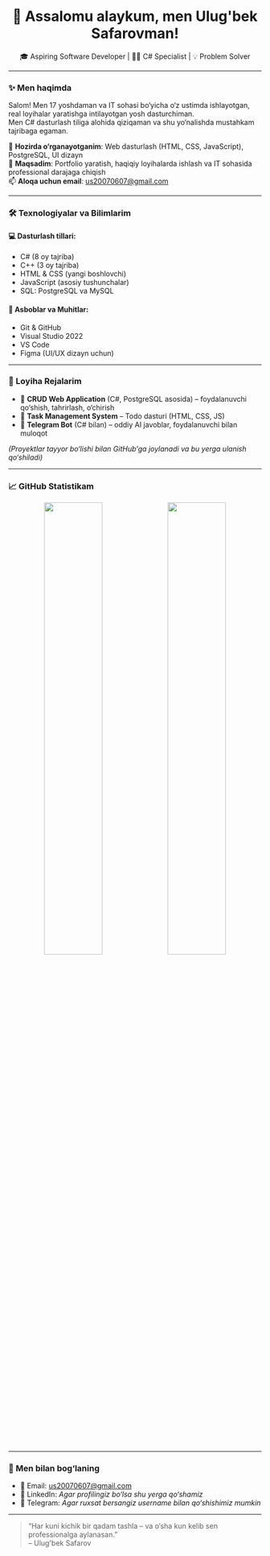 <h1 align="center">👋 Assalomu alaykum, men Ulug'bek Safarovman!</h1>
<p align="center">
  🎓 Aspiring Software Developer | 👨‍💻 C# Specialist | 💡 Problem Solver
</p>

---

### ✨ Men haqimda

Salom! Men 17 yoshdaman va IT sohasi bo‘yicha o‘z ustimda ishlayotgan, real loyihalar yaratishga intilayotgan yosh dasturchiman.  
Men C# dasturlash tiliga alohida qiziqaman va shu yo‘nalishda mustahkam tajribaga egaman.

🔭 **Hozirda o‘rganayotganim**: Web dasturlash (HTML, CSS, JavaScript), PostgreSQL, UI dizayn  
📌 **Maqsadim**: Portfolio yaratish, haqiqiy loyihalarda ishlash va IT sohasida professional darajaga chiqish  
📫 **Aloqa uchun email**: us20070607@gmail.com

---

### 🛠️ Texnologiyalar va Bilimlarim

#### 💻 Dasturlash tillari:
- C# (8 oy tajriba)
- C++ (3 oy tajriba)
- HTML & CSS (yangi boshlovchi)
- JavaScript (asosiy tushunchalar)
- SQL: PostgreSQL va MySQL

#### 🔧 Asboblar va Muhitlar:
- Git & GitHub
- Visual Studio 2022
- VS Code
- Figma (UI/UX dizayn uchun)

---

### 🚀 Loyiha Rejalarim

- 🔨 **CRUD Web Application** (C#, PostgreSQL asosida) – foydalanuvchi qo‘shish, tahrirlash, o‘chirish
- 📝 **Task Management System** – Todo dasturi (HTML, CSS, JS)
- 🤖 **Telegram Bot** (C# bilan) – oddiy AI javoblar, foydalanuvchi bilan muloqot

*(Proyektlar tayyor bo‘lishi bilan GitHub'ga joylanadi va bu yerga ulanish qo‘shiladi)*

---

### 📈 GitHub Statistikam

<p align="center">
  <img src="https://github-readme-stats.vercel.app/api?username=Ulugbekjon2007&show_icons=true&theme=github_dark" width="48%" />
  <img src="https://github-readme-stats.vercel.app/api/top-langs/?username=Ulugbekjon2007&layout=compact&theme=github_dark" width="48%" />
</p>

---

### 🤝 Men bilan bog‘laning

- 📧 Email: us20070607@gmail.com  
- 💼 LinkedIn: *Agar profilingiz bo‘lsa shu yerga qo‘shamiz*
- 📱 Telegram: *Agar ruxsat bersangiz username bilan qo‘shishimiz mumkin*

---

> “Har kuni kichik bir qadam tashla – va o‘sha kun kelib sen professionalga aylanasan.”  
> – Ulug'bek Safarov
